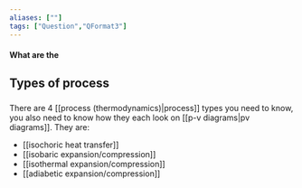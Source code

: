 ```yaml
---
aliases: [""]
tags: ["Question","QFormat3"]
---
```


#### What are the
## Types of process
### 
There are 4 [[process (thermodynamics)|process]] types you need to know, you also need to know how they each look on [[p-v diagrams|pv diagrams]]. They are:
- [[isochoric heat transfer]]
- [[isobaric expansion/compression]]
- [[isothermal expansion/compression]]
- [[adiabetic expansion/compression]]
